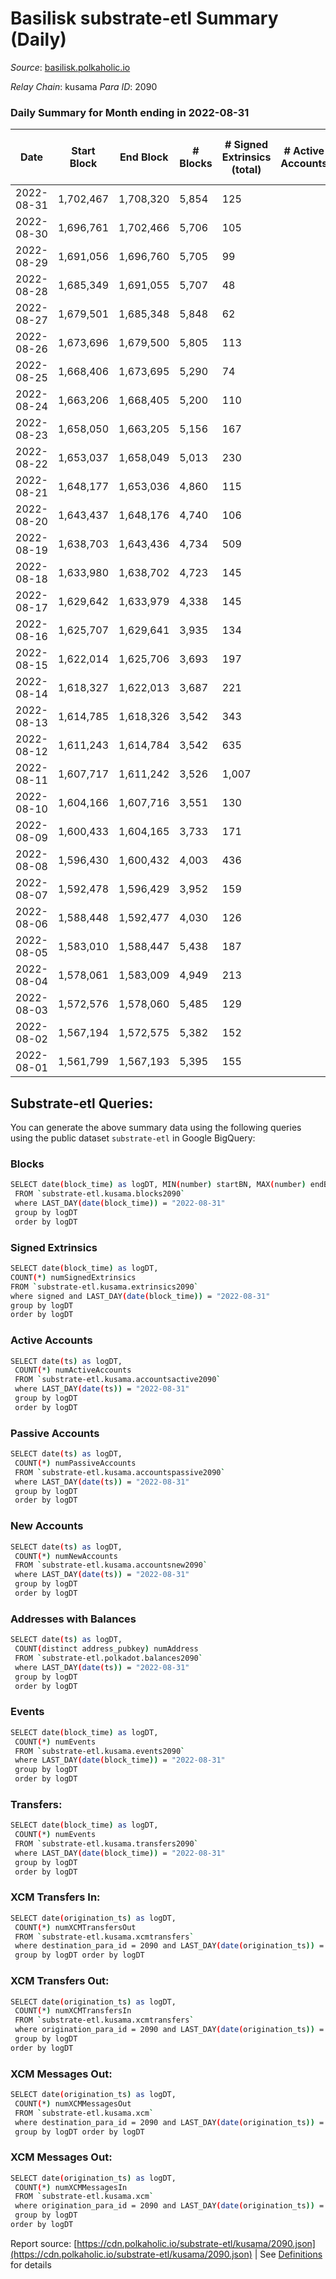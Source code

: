 # Basilisk substrate-etl Summary (Daily)

_Source_: [basilisk.polkaholic.io](https://basilisk.polkaholic.io)

*Relay Chain*: kusama
*Para ID*: 2090



### Daily Summary for Month ending in 2022-08-31


| Date | Start Block | End Block | # Blocks | # Signed Extrinsics (total) | # Active Accounts | # Passive | # New | # Addresses with Balances | # Events | # Transfers | # XCM Transfers In | # XCM Transfers Out | # XCM In | # XCM Out | Issues | 
| ---- | ----------- | --------- | -------- | --------------------------- | ----------------- | --------- | ----- | ------------------------- | -------- | ----------- | ------------------ | ------------------- | -------- | --------- | ------ |
| 2022-08-31 | 1,702,467 | 1,708,320 | 5,854 | 125 |  |  |  | 16,322 | 18,776 | 158 ($7,872.37) | 30 ($3,847.39) | 19 ($276.99) | 29 | 24 |  |
| 2022-08-30 | 1,696,761 | 1,702,466 | 5,706 | 105 |  |  |  | 16,318 | 17,986 | 100 ($6,942.11) | 14 ($6,526.13) | 6 ($484.19) | 14 | 10 |  |
| 2022-08-29 | 1,691,056 | 1,696,760 | 5,705 | 99 |  |  |  | 16,317 | 17,997 | 110 ($9,175.49) | 17 ($6,376.56) | 10 ($733.93) | 17 | 13 |  |
| 2022-08-28 | 1,685,349 | 1,691,055 | 5,707 | 48 |  |  |  | 16,316 | 17,538 | 55 ($2,198.40) | 5 ($2,509.50) | 2 ($308.22) | 5 | 4 |  |
| 2022-08-27 | 1,679,501 | 1,685,348 | 5,848 | 62 |  |  |  | 16,315 | 18,126 | 82 ($7,474.06) | 9 ($3,790.57) | 10 ($1,125.11) | 9 | 13 |  |
| 2022-08-26 | 1,673,696 | 1,679,500 | 5,805 | 113 |  |  |  | 16,314 | 18,409 | 132 ($8,380.66) | 15 ($6,655.79) | 22 ($9,022.21) | 15 | 22 |  |
| 2022-08-25 | 1,668,406 | 1,673,695 | 5,290 | 74 |  |  |  | 16,315 | 16,457 | 75 ($2,387.85) | 9 ($4,049.37) | 5 ($990.45) | 9 | 5 |  |
| 2022-08-24 | 1,663,206 | 1,668,405 | 5,200 | 110 |  |  |  | 16,315 | 16,560 | 137 ($9,842.77) | 12 ($2,982.10) | 17 ($6,877.47) | 9 | 14 |  |
| 2022-08-23 | 1,658,050 | 1,663,205 | 5,156 | 167 |  |  |  | 16,313 | 16,830 | 166 ($7,709.74) | 15 ($1,763.97) | 21 ($3,267.63) | 16 | 21 |  |
| 2022-08-22 | 1,653,037 | 1,658,049 | 5,013 | 230 |  |  |  | 16,309 | 17,105 | 300 ($18,698.68) | 37 ($19,086.05) | 34 ($15,461.83) | 33 | 26 |  |
| 2022-08-21 | 1,648,177 | 1,653,036 | 4,860 | 115 |  |  |  | 16,307 | 15,543 | 123 ($6,522.98) | 18 ($5,255.60) | 8 ($1,798.38) | 18 | 8 |  |
| 2022-08-20 | 1,643,437 | 1,648,176 | 4,740 | 106 |  |  |  | 16,304 | 15,190 | 129 ($9,949.77) | 21 ($9,796.29) | 21 ($5,804.51) | 21 | 21 |  |
| 2022-08-19 | 1,638,703 | 1,643,436 | 4,734 | 509 |  |  |  | 16,299 | 18,755 | 640 ($78,221.67) | 110 ($49,575.86) | 95 ($24,816.02) | 110 | 95 |  |
| 2022-08-18 | 1,633,980 | 1,638,702 | 4,723 | 145 |  |  |  | 16,296 | 15,340 | 145 ($6,989.02) | 14 ($1,645.03) | 23 ($3,254.95) | 14 | 23 |  |
| 2022-08-17 | 1,629,642 | 1,633,979 | 4,338 | 145 |  |  |  | 16,294 | 14,109 | 101 ($3,841.82) | 15 ($4,227.65) | 19 ($1,071.80) | 15 | 19 |  |
| 2022-08-16 | 1,625,707 | 1,629,641 | 3,935 | 134 |  |  |  | 16,289 | 12,903 | 116 ($5,820.64) | 17 ($13,605.32) | 25 ($3,396.93) | 17 | 25 |  |
| 2022-08-15 | 1,622,014 | 1,625,706 | 3,693 | 197 |  |  |  | 16,287 | 12,757 | 194 ($9,240.70) | 31 ($2,746.36) | 26 ($9,160.11) | 31 | 26 |  |
| 2022-08-14 | 1,618,327 | 1,622,013 | 3,687 | 221 |  |  |  | 16,285 | 12,903 | 206 ($18,791.60) | 23 ($21,226.09) | 35 ($18,106.91) | 23 | 35 |  |
| 2022-08-13 | 1,614,785 | 1,618,326 | 3,542 | 343 |  |  |  | 16,283 | 13,189 | 266 ($12,689.13) | 27 ($6,861.66) | 33 ($6,273.50) | 27 | 33 |  |
| 2022-08-12 | 1,611,243 | 1,614,784 | 3,542 | 635 |  |  |  | 16,316 | 16,313 | 747 ($56,065.07) | 106 ($39,227.45) | 75 ($9,950.85) | 106 | 74 |  |
| 2022-08-11 | 1,607,717 | 1,611,242 | 3,526 | 1,007 |  |  |  | 16,299 | 19,588 | 1,144 ($141,797.92) | 140 ($91,661.22) | 78 ($30,893.81) | 140 | 78 |  |
| 2022-08-10 | 1,604,166 | 1,607,716 | 3,551 | 130 |  |  |  | 16,289 | 11,752 | 127 ($3,239.77) | 13 ($2,105.24) | 11 ($1,129.01) | 13 | 11 |  |
| 2022-08-09 | 1,600,433 | 1,604,165 | 3,733 | 171 |  |  |  | 16,288 | 12,456 | 122 ($2,782.00) | 17 ($3,263.90) | 9 ($1,272.57) | 16 | 9 |  |
| 2022-08-08 | 1,596,430 | 1,600,432 | 4,003 | 436 |  |  |  | 16,284 | 15,696 | 436 ($20,984.96) | 61 ($27,518.34) | 48 ($10,523.12) | 61 | 46 |  |
| 2022-08-07 | 1,592,478 | 1,596,429 | 3,952 | 159 |  |  |  | 16,302 | 13,296 | 190 ($8,728.60) | 29 ($5,976.72) | 27 ($7,629.55) | 29 | 27 |  |
| 2022-08-06 | 1,588,448 | 1,592,477 | 4,030 | 126 |  |  |  | 16,302 | 13,213 | 143 ($9,263.55) | 16 ($2,982.54) | 14 ($986.46) | 16 | 14 |  |
| 2022-08-05 | 1,583,010 | 1,588,447 | 5,438 | 187 |  |  |  | 16,299 | 18,075 | 220 ($9,235.42) | 23 ($4,855.66) | 23 ($3,579.28) | 23 | 23 |  |
| 2022-08-04 | 1,578,061 | 1,583,009 | 4,949 | 213 |  |  |  | 16,293 | 16,492 | 131 ($3,908.74) | 11 ($843.46) | 18 ($1,819.36) | 11 | 17 |  |
| 2022-08-03 | 1,572,576 | 1,578,060 | 5,485 | 129 |  |  |  | 16,288 | 17,523 | 130 ($3,735.88) | 20 ($3,445.37) | 21 ($2,098.70) | 20 | 21 |  |
| 2022-08-02 | 1,567,194 | 1,572,575 | 5,382 | 152 |  |  |  | 16,284 | 17,591 | 208 ($9,864.65) | 18 ($3,205.85) | 23 ($4,514.64) | 18 | 24 |  |
| 2022-08-01 | 1,561,799 | 1,567,193 | 5,395 | 155 |  |  |  | 16,282 | 17,710 | 211 ($9,351.62) | 22 ($5,204.62) | 22 ($2,390.77) | 22 | 21 |  |

## Substrate-etl Queries:
You can generate the above summary data using the following queries using the public dataset `substrate-etl` in Google BigQuery:

### Blocks
```bash
SELECT date(block_time) as logDT, MIN(number) startBN, MAX(number) endBN, COUNT(*) numBlocks 
 FROM `substrate-etl.kusama.blocks2090`  
 where LAST_DAY(date(block_time)) = "2022-08-31" 
 group by logDT 
 order by logDT
```

### Signed Extrinsics
```bash
SELECT date(block_time) as logDT, 
COUNT(*) numSignedExtrinsics 
FROM `substrate-etl.kusama.extrinsics2090`  
where signed and LAST_DAY(date(block_time)) = "2022-08-31" 
group by logDT 
order by logDT
```

### Active Accounts
```bash
SELECT date(ts) as logDT, 
 COUNT(*) numActiveAccounts 
 FROM `substrate-etl.kusama.accountsactive2090` 
 where LAST_DAY(date(ts)) = "2022-08-31" 
 group by logDT 
 order by logDT
```

### Passive Accounts
```bash
SELECT date(ts) as logDT, 
 COUNT(*) numPassiveAccounts 
 FROM `substrate-etl.kusama.accountspassive2090` 
 where LAST_DAY(date(ts)) = "2022-08-31" 
 group by logDT 
 order by logDT
```

### New Accounts
```bash
SELECT date(ts) as logDT, 
 COUNT(*) numNewAccounts 
 FROM `substrate-etl.kusama.accountsnew2090` 
 where LAST_DAY(date(ts)) = "2022-08-31" 
 group by logDT
 order by logDT
```

### Addresses with Balances
```bash
SELECT date(ts) as logDT,
 COUNT(distinct address_pubkey) numAddress 
 FROM `substrate-etl.polkadot.balances2090` 
 where LAST_DAY(date(ts)) = "2022-08-31" 
 group by logDT 
 order by logDT
```

### Events
```bash
SELECT date(block_time) as logDT, 
 COUNT(*) numEvents 
 FROM `substrate-etl.kusama.events2090` 
 where LAST_DAY(date(block_time)) = "2022-08-31" 
 group by logDT 
 order by logDT
```

### Transfers:
```bash
SELECT date(block_time) as logDT, 
 COUNT(*) numEvents 
 FROM `substrate-etl.kusama.transfers2090` 
 where LAST_DAY(date(block_time)) = "2022-08-31" 
 group by logDT 
 order by logDT
```

### XCM Transfers In:
```bash
SELECT date(origination_ts) as logDT, 
 COUNT(*) numXCMTransfersOut 
 FROM `substrate-etl.kusama.xcmtransfers` 
 where destination_para_id = 2090 and LAST_DAY(date(origination_ts)) = "2022-08-31" 
 group by logDT order by logDT
```

### XCM Transfers Out:
```bash
SELECT date(origination_ts) as logDT, 
 COUNT(*) numXCMTransfersIn 
 FROM `substrate-etl.kusama.xcmtransfers` 
 where origination_para_id = 2090 and LAST_DAY(date(origination_ts)) = "2022-08-31" 
 group by logDT 
order by logDT
```

### XCM Messages Out:
```bash
SELECT date(origination_ts) as logDT, 
 COUNT(*) numXCMMessagesOut 
 FROM `substrate-etl.kusama.xcm` 
 where destination_para_id = 2090 and LAST_DAY(date(origination_ts)) = "2022-08-31" 
 group by logDT order by logDT
```

### XCM Messages Out:
```bash
SELECT date(origination_ts) as logDT, 
 COUNT(*) numXCMMessagesIn 
 FROM `substrate-etl.kusama.xcm` 
 where origination_para_id = 2090 and LAST_DAY(date(origination_ts)) = "2022-08-31" 
 group by logDT 
order by logDT
```


Report source: [https://cdn.polkaholic.io/substrate-etl/kusama/2090.json](https://cdn.polkaholic.io/substrate-etl/kusama/2090.json) | See [Definitions](/DEFINITIONS.md) for details
